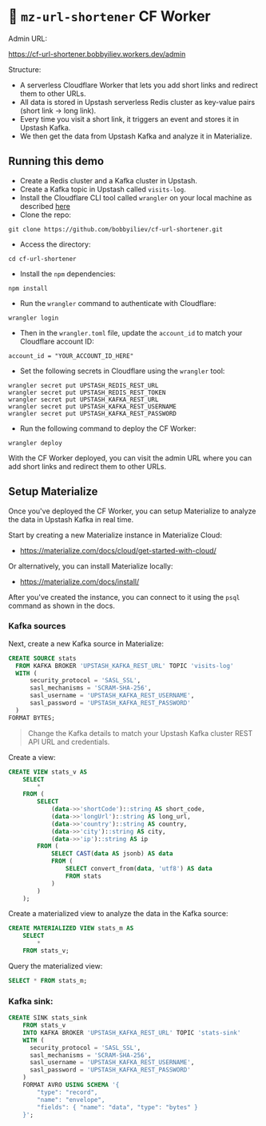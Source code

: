 # 👷 `mz-url-shortener` CF Worker

Admin URL:

https://cf-url-shortener.bobbyiliev.workers.dev/admin

Structure:
- A serverless Cloudflare Worker that lets you add short links and redirect them to other URLs.
- All data is stored in Upstash serverless Redis cluster as key-value pairs (short link -> long link).
- Every time you visit a short link, it triggers an event and stores it in Upstash Kafka.
- We then get the data from Upstash Kafka and analyze it in Materialize.

## Running this demo

- Create a Redis cluster and a Kafka cluster in Upstash.
- Create a Kafka topic in Upstash called `visits-log`.
- Install the Cloudflare CLI tool called `wrangler` on your local machine as described [here](https://developers.cloudflare.com/workers/cli-wrangler/install-update/)
- Clone the repo:
```
git clone https://github.com/bobbyiliev/cf-url-shortener.git
```
- Access the directory:
```
cd cf-url-shortener
```
- Install the `npm` dependencies:
```
npm install
```
- Run the `wrangler` command to authenticate with Cloudflare:
```
wrangler login
```
- Then in the `wrangler.toml` file, update the `account_id` to match your Cloudflare account ID:
```
account_id = "YOUR_ACCOUNT_ID_HERE"
```
- Set the following secrets in Cloudflare using the `wrangler` tool:
```
wrangler secret put UPSTASH_REDIS_REST_URL
wrangler secret put UPSTASH_REDIS_REST_TOKEN
wrangler secret put UPSTASH_KAFKA_REST_URL
wrangler secret put UPSTASH_KAFKA_REST_USERNAME
wrangler secret put UPSTASH_KAFKA_REST_PASSWORD
```
- Run the following command to deploy the CF Worker:
```
wrangler deploy
```

With the CF Worker deployed, you can visit the admin URL where you can add short links and redirect them to other URLs.

## Setup Materialize

Once you've deployed the CF Worker, you can setup Materialize to analyze the data in Upstash Kafka in real time.

Start by creating a new Materialize instance in Materialize Cloud:

- https://materialize.com/docs/cloud/get-started-with-cloud/

Or alternatively, you can install Materialize locally:

- https://materialize.com/docs/install/

After you've created the instance, you can connect to it using the `psql` command as shown in the docs.

### Kafka sources

Next, create a new Kafka source in Materialize:

```sql
CREATE SOURCE stats
  FROM KAFKA BROKER 'UPSTASH_KAFKA_REST_URL' TOPIC 'visits-log'
  WITH (
      security_protocol = 'SASL_SSL',
      sasl_mechanisms = 'SCRAM-SHA-256',
      sasl_username = 'UPSTASH_KAFKA_REST_USERNAME',
      sasl_password = 'UPSTASH_KAFKA_REST_PASSWORD'
  )
FORMAT BYTES;
```

> Change the Kafka details to match your Upstash Kafka cluster REST API URL and credentials.

Create a view:

```sql
CREATE VIEW stats_v AS
    SELECT
        *
    FROM (
        SELECT
            (data->>'shortCode')::string AS short_code,
            (data->>'longUrl')::string AS long_url,
            (data->>'country')::string AS country,
            (data->>'city')::string AS city,
            (data->>'ip')::string AS ip
        FROM (
            SELECT CAST(data AS jsonb) AS data
            FROM (
                SELECT convert_from(data, 'utf8') AS data
                FROM stats
            )
        )
    );
```

Create a materialized view to analyze the data in the Kafka source:

```sql
CREATE MATERIALIZED VIEW stats_m AS
    SELECT
        *
    FROM stats_v;
```

Query the materialized view:

```sql
SELECT * FROM stats_m;
```

### Kafka sink:

```sql
CREATE SINK stats_sink
    FROM stats_v
    INTO KAFKA BROKER 'UPSTASH_KAFKA_REST_URL' TOPIC 'stats-sink'
    WITH (
      security_protocol = 'SASL_SSL',
      sasl_mechanisms = 'SCRAM-SHA-256',
      sasl_username = 'UPSTASH_KAFKA_REST_USERNAME',
      sasl_password = 'UPSTASH_KAFKA_REST_PASSWORD'
    )
    FORMAT AVRO USING SCHEMA '{
        "type": "record",
        "name": "envelope",
        "fields": { "name": "data", "type": "bytes" }
    }';
```